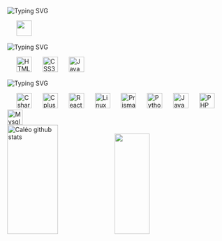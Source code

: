 ![Typing SVG](https://readme-typing-svg.herokuapp.com?font=Fira+Code&weight=100&size=30&duration=5000&pause=1000&color=ffffff&center=false&vCenter=true&random=false&width=1000&lines=•+Formações;Currículo+e+Certificados)

<img width="17"/> [<img src="https://cdn-icons-png.flaticon.com/128/11379/11379875.png" height="35"/>](https://github.com/caleoo/habilidades/blob/main/Currículo%20Caléo%20V.%20C..pdf)

![Typing SVG](https://readme-typing-svg.herokuapp.com?font=Fira+Code&weight=100&size=30&duration=5000&pause=1000&color=ffffff&center=false&vCenter=true&random=false&width=1000&lines=•+Habilidades;HTML5,+CSS3+e+JavaScript)

<div>
  <img width="17"/>
  <img src="https://cdn.jsdelivr.net/gh/devicons/devicon@latest/icons/html5/html5-plain.svg" alt="HTML5" height="35"/>
  <img width="17"/>
  <img src="https://cdn.jsdelivr.net/gh/devicons/devicon@latest/icons/css3/css3-plain.svg" alt="CSS3" height="35"/>
  <img width="17"/>
  <img src="https://cdn.jsdelivr.net/gh/devicons/devicon@latest/icons/javascript/javascript-plain.svg" alt="JavaScript" height="35"/>
</div>

![Typing SVG](https://readme-typing-svg.herokuapp.com?font=Fira+Code&weight=100&size=30&duration=5000&pause=1000&color=ffffff&center=false&vCenter=true&random=false&width=1000&lines=•+Pretendo+aprender:)

<div>
  <img width="17"/>
  <img src="https://cdn.jsdelivr.net/gh/devicons/devicon@latest/icons/csharp/csharp-original.svg" alt="Csharp" height="35"/>
  <img width="17"/>
  <img src="https://cdn.jsdelivr.net/gh/devicons/devicon@latest/icons/cplusplus/cplusplus-original.svg" alt="Cplusplus" height="35"/>
  <img width="17"/>
  <img src="https://cdn.jsdelivr.net/gh/devicons/devicon@latest/icons/react/react-original.svg" alt="React" height="35"/>
  <img width="17"/>
  <img src="https://cdn.jsdelivr.net/gh/devicons/devicon@latest/icons/linux/linux-original.svg" alt="Linux" height="35"/>
  <img width="17"/>
  <img src="https://cdn.jsdelivr.net/gh/devicons/devicon@latest/icons/prisma/prisma-original.svg" alt="Prisma" height="35"/>
  <img width="17"/>
  <img src="https://cdn.jsdelivr.net/gh/devicons/devicon@latest/icons/python/python-original.svg" alt="Python" height="35"/>
  <img width="17"/>
  <img src="https://cdn.jsdelivr.net/gh/devicons/devicon@latest/icons/java/java-original.svg" alt="Java" height="35"/>
  <img width="17"/>
  <img src="https://cdn.jsdelivr.net/gh/devicons/devicon@latest/icons/php/php-original.svg" alt="PHP" height="35"/>
  <img width="17"/>
  <img src="https://cdn.jsdelivr.net/gh/devicons/devicon@latest/icons/mysql/mysql-original.svg" alt="Mysql" height="35"/>
</div>

<div>  
  <img width="48%" height="250px" src="https://github-readme-stats.vercel.app/api?username=caleoo&show_icons=true&count_private=true&hide_border=true&title_color=4e90fd&icon_color=4e90fd&text_color=ffffff&bg_color=0d1117" alt="Caléo github stats" /> 
  <img width="40%" height="230px" src="https://github-readme-stats.vercel.app/api/top-langs/?username=caleoo&layout=compact&hide_border=true&title_color=4e90fd&text_color=ffffff&bg_color=0d1117" />
</div>
